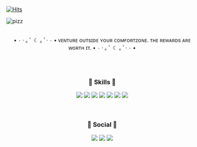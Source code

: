 
[![Hits](https://hits.seeyoufarm.com/api/count/incr/badge.svg?url=https%3A%2F%2Fgithub.com%2Fkimitt%2FThinking-pizza%2Fhit-counter&count_bg=%23D4D4D4&title_bg=%23FED850&icon=&icon_color=%23E7E7E7&title=welcome&edge_flat=false)](https://hits.seeyoufarm.com)

![pizz](https://user-images.githubusercontent.com/101456751/162144500-ac9da5f5-3411-45d9-9428-74a2cfe1ac6c.jpg)
</br>
</br>
<p align="center">• ۰ · ｡ ﾟ ☾ ｡ ﾟ· ۰ • ᴠᴇɴᴛᴜʀᴇ ᴏᴜᴛsɪᴅᴇ ʏᴏᴜʀ ᴄᴏᴍғᴏʀᴛᴢᴏɴᴇ. ᴛʜᴇ ʀᴇᴡᴀʀᴅs ᴀʀᴇ ᴡᴏʀᴛʜ ɪᴛ. • ۰ · ｡ ﾟ ☾ ｡ ﾟ· ۰ •</p>
</br>
</br>
<h3 align="center">🍕 Skills 🍕</h3>
<p align="center">
<img src="https://img.shields.io/badge/html5-E34F26?style=for-the-badge&logo=html5&logoColor=white"> 
<img src="https://img.shields.io/badge/css-1572B6?style=for-the-badge&logo=css3&logoColor=white"> 
<img src="https://img.shields.io/badge/javascript-F7DF1E?style=for-the-badge&logo=javascript&logoColor=black"> 
<img src="https://img.shields.io/badge/firebase-FFCA28?style=for-the-badge&logo=firebase&logoColor=white">
<img src="https://img.shields.io/badge/node.js-339933?style=for-the-badge&logo=Node.js&logoColor=white">
<img src="https://img.shields.io/badge/react-61DAFB?style=for-the-badge&logo=react&logoColor=black">
<img src="https://img.shields.io/badge/github-181717?style=for-the-badge&logo=github&logoColor=white">
</br>
</br>
</br>
<h3 align="center">💌 Social 💌</h3>
<p align="center"><a href="https://kimitt.tistory.com/"><img src="https://img.shields.io/badge/My tech blog-80cbc4?style=flat-square&logo=GitHub Sponsors&logoColor=white&link=https://kimitt.tistory.com/"/></a>  <a href="mailto:mizzkkim7@gmail.com"><img src="https://img.shields.io/badge/Gmail-dd2c00?style=flat-square&logo=Gmail&logoColor=white&link=mailto:mizzkkim7@gmail.com"/></a>
<a href="https://www.instagram.com/m_kim_00"><img src="https://img.shields.io/badge/Instagram-%23E4405F.svg?style=flat-square&logo=Instagram&logoColor=white&link=https://www.instagram.com/m_kim_00"/></a></p>


